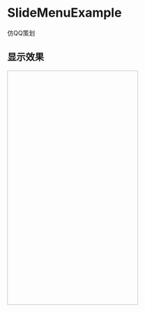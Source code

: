 # SlideMenuExample
仿QQ策划

## 显示效果
<img scr = "https://github.com/GongChengKuangShi/SlideMenuExample/blob/master/GIF/1.gif" width=300 height=538 />
